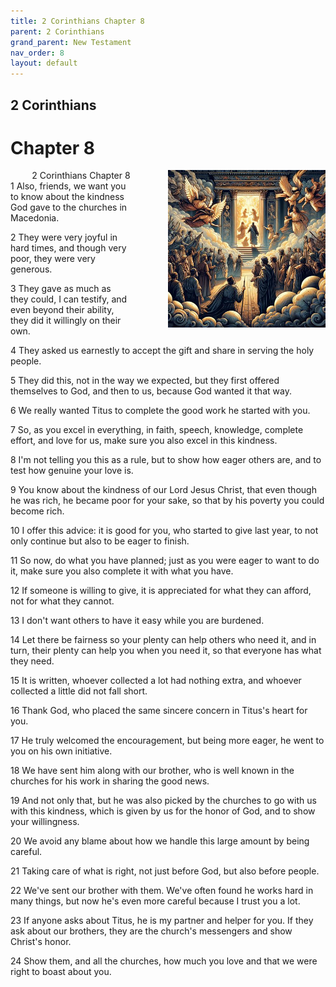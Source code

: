 ```yaml
---
title: 2 Corinthians Chapter 8
parent: 2 Corinthians
grand_parent: New Testament
nav_order: 8
layout: default
---
```


## 2 Corinthians

# Chapter 8

<div style="clear: both; text-align: right;">
    <div style="max-width: 50%; height: auto; float: right; margin: 0 0 10px 10px; padding-left: 10%;">
        <img src="/assets/Image/2 Corinthians/500/8.jpg" alt="2 Corinthians Chapter 8" class="chapter-image">
    </div>
    <figcaption style="font-size: 14px; text-align: right;">2 Corinthians Chapter 8</figcaption>
</div>
1 Also, friends, we want you to know about the kindness God gave to the churches in Macedonia.

2 They were very joyful in hard times, and though very poor, they were very generous.

3 They gave as much as they could, I can testify, and even beyond their ability, they did it willingly on their own.

4 They asked us earnestly to accept the gift and share in serving the holy people.

5 They did this, not in the way we expected, but they first offered themselves to God, and then to us, because God wanted it that way.

6 We really wanted Titus to complete the good work he started with you.

7 So, as you excel in everything, in faith, speech, knowledge, complete effort, and love for us, make sure you also excel in this kindness.

8 I'm not telling you this as a rule, but to show how eager others are, and to test how genuine your love is.

9 You know about the kindness of our Lord Jesus Christ, that even though he was rich, he became poor for your sake, so that by his poverty you could become rich.

10 I offer this advice: it is good for you, who started to give last year, to not only continue but also to be eager to finish.

11 So now, do what you have planned; just as you were eager to want to do it, make sure you also complete it with what you have.

12 If someone is willing to give, it is appreciated for what they can afford, not for what they cannot.

13 I don't want others to have it easy while you are burdened.

14 Let there be fairness so your plenty can help others who need it, and in turn, their plenty can help you when you need it, so that everyone has what they need.

15 It is written, whoever collected a lot had nothing extra, and whoever collected a little did not fall short.

16 Thank God, who placed the same sincere concern in Titus's heart for you.

17 He truly welcomed the encouragement, but being more eager, he went to you on his own initiative.

18 We have sent him along with our brother, who is well known in the churches for his work in sharing the good news.

19 And not only that, but he was also picked by the churches to go with us with this kindness, which is given by us for the honor of God, and to show your willingness.

20 We avoid any blame about how we handle this large amount by being careful.

21 Taking care of what is right, not just before God, but also before people.

22 We've sent our brother with them. We've often found he works hard in many things, but now he's even more careful because I trust you a lot.

23 If anyone asks about Titus, he is my partner and helper for you. If they ask about our brothers, they are the church's messengers and show Christ's honor.

24 Show them, and all the churches, how much you love and that we were right to boast about you.


